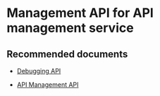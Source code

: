 <properties
    pageTitle="Management API for API management service"
    description="Management API for API management service"
    service="microsoft.apim"
    resource="apimanagement"
    authors="jeremiahwalters"
    displayOrder="10"
    selfHelpType="generic"
    supportTopicIds="32318300"
    resourceTags=""
    productPesIds="15551"
    cloudEnvironments="public"
/>

# Management API for API management service

## **Recommended documents**
* [Debugging API](https://docs.microsoft.com/en-us/azure/api-management/api-management-howto-api-inspector) 
	
* [API Management API](https://docs.microsoft.com/en-us/rest/api/apimanagement/api)


